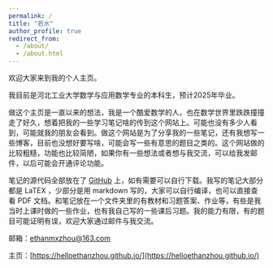 ```yaml
---
permalink: /
title: "若水"
author_profile: true
redirect_from: 
  - /about/
  - /about.html
---
```


欢迎大家来到我的个人主页。

我目前是河北工业大学数学与应用数学专业的本科生，预计2025年毕业。

做这个主页是一直以来的想法，我是一个酷爱数学的人，也在数学世界里跌跌撞撞走了好久，想着把我的一些学习笔记啥的传到这个网站上。可能也没有多少人看到，可能就我的朋友会看到。做这个网站是为了分享我的一些笔记，还有我想写一些博客，目前也没想好要写啥，可能会写一些有意思的题目之类的。这个网站做的比较粗糙，功能也比较简陋，如果你有一些想法或者想与我交流，可以给我发邮件，以后可能会开通评论功能。

笔记的源代码全部放在了 [GitHub](https://github.com/HelloEthanZhou/NotesSourceCode) 上，如有需要可以自行下载。我写的笔记大部分都是 LaTEX ，少部分是用 markdown 写的，大家可以自行编译，也可以直接查看 PDF 文档。和笔记放在一个文件夹里的有教材和习题答案、作业等，有些是我当时上课时做的一些作业，也有我自己写的一些课后习题。我的能力有限，有的题目可能证明有误，欢迎大家通过邮件与我交流。

邮箱：ethanmxzhou@163.com

主页：[https://helloethanzhou.github.io/](https://helloethanzhou.github.io/)
